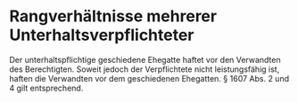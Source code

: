 # Rangverhältnisse mehrerer Unterhaltsverpflichteter

Der unterhaltspflichtige geschiedene Ehegatte haftet vor den Verwandten des Berechtigten. Soweit jedoch der Verpflichtete nicht leistungsfähig ist, haften die Verwandten vor dem geschiedenen Ehegatten. § 1607 Abs. 2 und 4 gilt entsprechend. 

